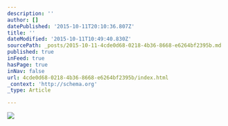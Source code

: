 ```yaml
---
description: ''
author: []
datePublished: '2015-10-11T20:10:36.807Z'
title: ''
dateModified: '2015-10-11T10:49:40.830Z'
sourcePath: _posts/2015-10-11-4cde0d68-0218-4b36-8668-e6264bf2395b.md
published: true
inFeed: true
hasPage: true
inNav: false
url: 4cde0d68-0218-4b36-8668-e6264bf2395b/index.html
_context: 'http://schema.org'
_type: Article

---
```

![](https://the-grid-user-content.s3-us-west-2.amazonaws.com/8469fb93-5423-4dbd-981f-1274fd9c6de5.png)